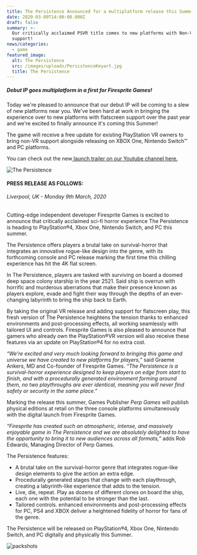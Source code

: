 ```yaml
---
title: The Persistence Announced for a multiplatform release this Summer
date: 2020-03-09T14:00:00.000Z
draft: false
summary: >-
  Our critically acclaimed PSVR title comes to new platforms with Non-VR
  support!
news/categories:
  - game
featured_image:
  alt: The Persistence
  src: /images/uploads/PersistenceKeyart.jpg
  title: The Persistence
---
```

##### Debut IP goes multiplatform in a first for Firesprite Games!

Today we're pleased to announce that our debut IP will be coming to a slew of new platforms near you. We've been hard at work in bringing the experience over to new platforms with flatscreen support over the past year and we're excited to finally announce it's coming this Summer!

The game will receive a free update for existing PlayStation VR owners to bring non-VR support alongside releasing on XBOX One, Nintendo Switch™ and PC platforms. 

You can check out the new[ launch trailer on our Youtube channel here.](https://www.youtube.com/watch?v=7tteNQBH-uE)

![The Persistence](/images/uploads/landing1.jpg "The Persistence")



#### PRESS RELEASE AS FOLLOWS:

###### Liverpool, UK - Monday 9th March, 2020 

Cutting-edge independent developer Firesprite Games is excited to announce that critically acclaimed sci-fi horror experience The Persistence is heading to PlayStation®4, Xbox One, Nintendo Switch, and PC this summer.

The Persistence offers players a brutal take on survival-horror that integrates an innovative rogue-like design into the genre, with its forthcoming console and PC release marking the first time this chilling experience has hit the 4K flat screen.

In The Persistence, players are tasked with surviving on board a doomed deep space colony starship in the year 2521. Said ship is overrun with horrific and murderous aberrations that make their presence known as players explore, evade and fight their way through the depths of an ever-changing labyrinth to bring the ship back to Earth.

By taking the original VR release and adding support for flatscreen play, this fresh version of The Persistence heightens the tension thanks to enhanced environments and post-processing effects, all working seamlessly with tailored UI and controls. Firesprite Games is also pleased to announce that gamers who already own the PlayStation®VR version will also receive these features via an update on PlayStation®4 for no extra cost.

*“We’re excited and very much looking forward to bringing this game and universe we have created to new platforms for players,*” said Graeme Ankers, MD and Co-founder of Firesprite Games. *“The Persistence is a survival-horror experience designed to keep players on edge from start to finish, and with a procedurally generated environment forming around them, no two playthroughs are ever identical, meaning you will never find safety or security in the same place.”*

Marking the release this summer, Games Publisher *Perp Games* will publish physical editions at retail on the three console platforms simultaneously with the digital launch from Firesprite Games.

*“Firesprite has created such an atmospheric, intense, and massively enjoyable game in The Persistence and we are absolutely delighted to have the opportunity to bring it to new audiences across all formats,”* adds Rob Edwards, Managing Director of Perp Games.

The Persistence features: 

* A brutal take on the survival-horror genre that integrates rogue-like design elements to give the action an extra edge.
* Procedurally generated stages that change with each playthrough, creating a labyrinth-like experience that adds to the tension.
* Live, die, repeat. Play as dozens of different clones on board the ship, each one with the potential to be stronger than the last.
* Tailored controls. enhanced environments and post-processing effects for PC, PS4 and XBOX deliver a heightened fidelity of horror for fans of the genre. 

The Persistence will be released on PlayStation®4, Xbox One, Nintendo Switch, and PC digitally and physically this Summer.

![packshots](/images/uploads/persisteneceboxart.jpg "The Persistence Packshots")
